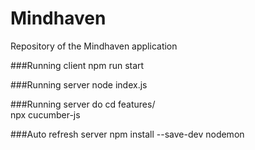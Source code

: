 # Mindhaven
Repository of the Mindhaven application

###Running client
npm run start   

###Running server 
  node index.js
  
###Running server 
 do cd features/  
  npx cucumber-js

###Auto refresh server 
  npm install --save-dev nodemon 

